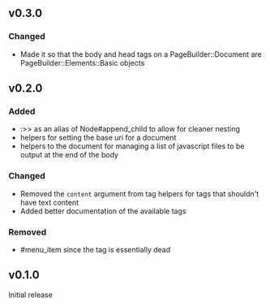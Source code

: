 ## v0.3.0
### Changed
* Made it so that the body and head tags on a PageBuilder::Document are PageBuilder::Elements::Basic objects

## v0.2.0
### Added
* :>> as an alias of Node#append_child to allow for cleaner nesting
* helpers for setting the base uri for a document
* helpers to the document for managing a list of javascript files to be
output at the end of the body
### Changed
* Removed the `content` argument from tag helpers for tags that shouldn't have text content
* Added better documentation of the available tags
### Removed
* #menu_item since the tag is essentially dead

## v0.1.0
Initial release
